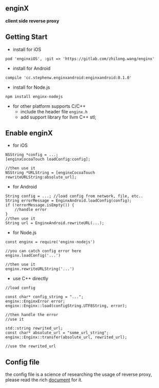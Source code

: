 enginX  
---
**client side reverse proxy** 

## Getting Start  

* install for iOS  

```
pod 'enginxiOS', :git => 'https://gitlab.com/zhilong.wang/enginx'
```	  

* install for Android  

```
compile 'cc.stephenw.enginxandroid:enginxandroid:0.1.0'
```  

* install for Node.js  

```
npm install enginx-nodejs
```

* for other platform supports C/C++  
	* include the header file `enginx.h`
	* add support library for llvm C++ stl;

## Enable enginX  
* for iOS  

```  
NSString *config = ...;
[enginxCocoaTouch loadConfig:config];

//then use it  
NSString *URLString = [enginxCocoaTouch rewriteURLString:absolute_url];
```  

* for Android  

```
String config = ...; //load config from network, file, etc..
String errorMessage = EnginxAndroid.loadConfig(config);
if (!errorMessage.isEmpty()) {
	//handle error
}
//then use it
String url = EnginxAndroid.rewriteURL(...);
```    

* for Node.js  

```  
const enginx = require('enginx-nodejs')

//you can catch config error here
enginx.loadConfig('...')

//then use it
enginx.rewriteURLString('...')
```

* use C++ directly  

```
//load config

const char* config_string = "...";
enginx::EnginxError error;
enginx::Enginx::load(configString.UTF8String, error);

//then handle the error  
//use it  

std::string rewrited_url;
const char* absolute_url = "some_url_string";
enginx::Enginx::transfer(absolute_url, rewrited_url);

//use the rewrited_url
```

## Config file  

the config file is a science of researching the usage of reverse proxy, please read the rich [document](docs/index.md) for it.